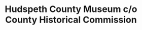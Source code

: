 ---
layout: repo
title: "Hudspeth County Museum c/o County Historical Commission"
id: 17821
permalink: repos/17821/
---